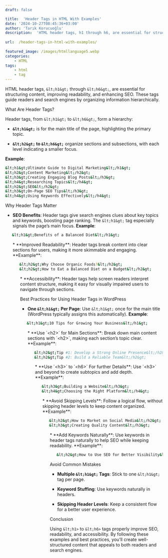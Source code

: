 ```yaml
---
draft: false

title:  'Header Tags in HTML With Examples'
date: '2024-10-27T08:45:36+03:00'
author: 'Tarık Korucuoğlu'
description:  'HTML header tags, h1 through h6, are essential for structuring content, improving readability, and enhancing SEO. ' 
 
url:  /header-tags-in-html-with-examples/
 
featured_image: /images/htmllanguage5.webp
categories:
    - HTML
tags:
    - html
    - tag
---
```



HTML header tags, `&lt;h1&gt;` through `&lt;h6&gt;`, are essential for structuring content, improving readability, and enhancing SEO. These tags guide readers and search engines by organizing information hierarchically.



What Are Header Tags?



Header tags, from `&lt;h1&gt;` to `&lt;h6&gt;`, form a hierarchy:


* **`&lt;h1&gt;`** is for the main title of the page, highlighting the primary topic.

* **`&lt;h2&gt;` to `&lt;h6&gt;`** organize sections and subsections, with each level indicating a smaller focus.




**Example**:


```bash
&lt;h1&gt;Ultimate Guide to Digital Marketing&lt;/h1&gt;
&lt;h2&gt;Content Marketing&lt;/h2&gt;
&lt;h3&gt;Creating Engaging Blog Posts&lt;/h3&gt;
&lt;h4&gt;Researching Topics&lt;/h4&gt;
&lt;h2&gt;SEO&lt;/h2&gt;
&lt;h3&gt;On-Page SEO Tips&lt;/h3&gt;
&lt;h4&gt;Using Keywords Effectively&lt;/h4&gt;
```



Why Header Tags Matter


* **SEO Benefits**: Header tags give search engines clues about key topics and keywords, boosting page ranking. The `&lt;h1&gt;` tag especially signals the page’s main focus. **Example**:



```bash
   &lt;h1&gt;Benefits of a Balanced Diet&lt;/h1&gt;
```


<!-- wp:list {"ordered":true,"start":2} -->
<ol start="2" class="wp-block-list">* **Improved Readability**: Header tags break content into clear sections for users, making it more skimmable and engaging. **Example**:



```bash
   &lt;h2&gt;Why Choose Organic Foods?&lt;/h2&gt;
   &lt;h2&gt;How to Eat a Balanced Diet on a Budget&lt;/h2&gt;
```


<!-- wp:list {"ordered":true,"start":3} -->
<ol start="3" class="wp-block-list">* **Accessibility**: Header tags help screen readers interpret content structure, making it easy for visually impaired users to navigate through sections.



 


Best Practices for Using Header Tags in WordPress


* **One `&lt;h1&gt;` Per Page**: Use `&lt;h1&gt;` once for the main title (WordPress typically assigns this automatically). **Example**:



```bash
   &lt;h1&gt;10 Tips for Growing Your Business&lt;/h1&gt;
```


<!-- wp:list {"ordered":true,"start":2} -->
<ol start="2" class="wp-block-list">* **Use `&lt;h2&gt;` for Main Sections**: Break down main content sections with `&lt;h2&gt;`, making each section’s topic clear. **Example**:



```bash
   &lt;h2&gt;Tip #1: Develop a Strong Online Presence&lt;/h2&gt;
   &lt;h2&gt;Tip #2: Build a Reliable Team&lt;/h2&gt;
```


<!-- wp:list {"ordered":true,"start":3} -->
<ol start="3" class="wp-block-list">* **Use `&lt;h3>` to `&lt;h6>` For further Details**: Use `&lt;h3>` and beyond to create subtopics and add depth. **Example**:



```bash
   &lt;h3&gt;Building a Website&lt;/h3&gt;
   &lt;h4&gt;Choosing the Right Platform&lt;/h4&gt;
```


<!-- wp:list {"ordered":true,"start":4} -->
<ol start="4" class="wp-block-list">* **Avoid Skipping Levels**: Follow a logical flow, without skipping header levels to keep content organized. **Example**:



```bash
   &lt;h2&gt;How to Market on Social Media&lt;/h2&gt;
   &lt;h3&gt;Creating Quality Content&lt;/h3&gt;
```


<!-- wp:list {"ordered":true,"start":5} -->
<ol start="5" class="wp-block-list">* **Add Keywords Naturally**: Use keywords in header tags naturally to help SEO while keeping readability. **Example**:



```bash
   &lt;h2&gt;How to Use SEO for Better Visibility&lt;/h2&gt;
```


 


Avoid Common Mistakes


* **Multiple `&lt;h1&gt;` Tags**: Stick to one `&lt;h1&gt;` tag per page.

* **Keyword Stuffing**: Use keywords naturally in headers.

* **Skipping Header Levels**: Keep a consistent flow for a better user experience.



 


Conclusion



Using `&lt;h1>` to `&lt;h6>` tags properly improve SEO, readability, and accessibility. By following these examples and best practices, you’ll create well-structured content that appeals to both readers and search engines.
